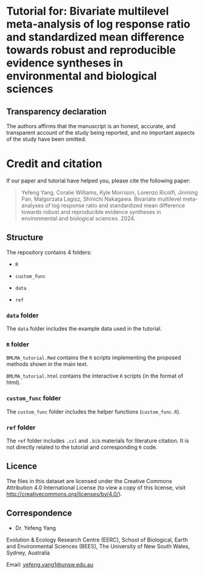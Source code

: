# Tutorial for: Bivariate multilevel meta-analysis of log response ratio and standardized mean difference towards robust and reproducible evidence syntheses in environmental and biological sciences


## Transparency declaration

The authors affirms that the manuscript is an honest, accurate, and transparent account of the study being reported, and no important
aspects of the study have been omitted.

# Credit and citation

If our paper and tutorial have helped you, please cite the following paper:

> Yefeng Yang, Coralie Williams, Kyle Morrison, Lorenzo Ricolfi, Jinming Pan, Malgorzata Lagisz, Shinichi Nakagawa. Bivariate multilevel meta-analyses of log response ratio and standardized mean difference towards robust and reproducible evidence syntheses in environmental and biological sciences. 2024.
> 

## Structure

The repository contains 4 folders:

- `R`

- `custom_func`
 
- `data`

- `ref`

  
### `data` folder

The `data` folder includes the example data used in the tutorial.


### `R` folder

`BMLMA_tutorial.Rmd` contains the `R` scripts implementing the proposed methods shown in the main text. 

`BMLMA_tutorial.html` contains the interactive `R` scripts (in the format of html). 


### `custom_func` folder

The `custom_func` folder includes the helper functions (`custom_func.R`).


### `ref` folder
The `ref` folder includes `.csl` and `.bib` materials for literature citation. It is not directly related to the tutorial and corresponding `R` code.


## Licence

The files in this dataset are licensed under the Creative Commons Attribution 4.0 International License (to view a copy of this license, visit http://creativecommons.org/licenses/by/4.0/).

## Correspondence

- Dr. Yefeng Yang

Evolution & Ecology Research Centre (EERC), 
School of Biological, Earth and Environmental Sciences (BEES), 
The University of New South Wales, Sydney, Australia

Email: yefeng.yang1@unsw.edu.au
